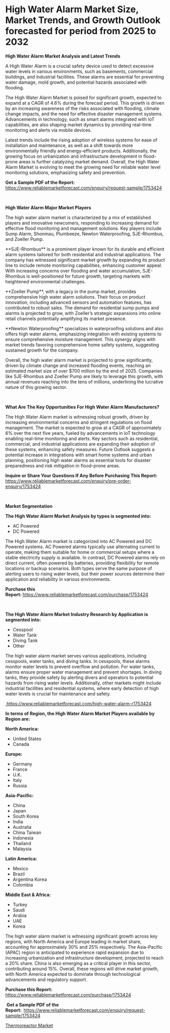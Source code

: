 <p><h1>High Water Alarm Market Size, Market Trends, and Growth Outlook forecasted for period from 2025 to 2032</h1></p><p><strong>High Water Alarm Market Analysis and Latest Trends</strong></p>
<p><p>A High Water Alarm is a crucial safety device used to detect excessive water levels in various environments, such as basements, commercial buildings, and industrial facilities. These alarms are essential for preventing water damage, mold growth, and potential hazards associated with flooding.</p><p>The High Water Alarm Market is poised for significant growth, expected to expand at a CAGR of 4.6% during the forecast period. This growth is driven by an increasing awareness of the risks associated with flooding, climate change impacts, and the need for effective disaster management systems. Advancements in technology, such as smart alarms integrated with IoT capabilities, are also shaping market dynamics by providing real-time monitoring and alerts via mobile devices.</p><p>Latest trends include the rising adoption of wireless systems for ease of installation and maintenance, as well as a shift towards more environmentally friendly and energy-efficient products. Additionally, the growing focus on urbanization and infrastructure development in flood-prone areas is further catalyzing market demand. Overall, the High Water Alarm Market is evolving to meet the growing need for reliable water level monitoring solutions, emphasizing safety and prevention.</p></p>
<p><strong>Get a Sample PDF of the Report:&nbsp;</strong> <a href="https://www.reliablemarketforecast.com/enquiry/request-sample/1753424?utm_campaign=1134&utm_medium=2&utm_source=Github&utm_content=ia&utm_term=18022025&utm_id=high-water-alarm">https://www.reliablemarketforecast.com/enquiry/request-sample/1753424</a></p>
<p>&nbsp;</p>
<p><strong>High Water Alarm Major Market Players</strong></p>
<p><p>The high water alarm market is characterized by a mix of established players and innovative newcomers, responding to increasing demand for effective flood monitoring and management solutions. Key players include Sump Alarm, Shonmau, Plumbeeze, Newton Waterproofing, SJE-Rhombus, and Zoeller Pump.</p><p>**SJE-Rhombus** is a prominent player known for its durable and efficient alarm systems tailored for both residential and industrial applications. The company has witnessed significant market growth by expanding its product line to include remote monitoring capabilities, enhancing customer appeal. With increasing concerns over flooding and water accumulation, SJE-Rhombus is well-positioned for future growth, targeting markets with heightened environmental challenges.</p><p>**Zoeller Pump**, with a legacy in the pump market, provides comprehensive high water alarm solutions. Their focus on product innovation, including advanced sensors and automation features, has contributed to robust sales. The demand for residential sump pumps and alarms is projected to grow, with Zoeller’s strategic expansions into online retail channels potentially amplifying its market presence.</p><p>**Newton Waterproofing** specializes in waterproofing solutions and also offers high water alarms, emphasizing integration with existing systems to ensure comprehensive moisture management. This synergy aligns with market trends favoring comprehensive home safety systems, suggesting sustained growth for the company.</p><p>Overall, the high water alarm market is projected to grow significantly, driven by climate change and increased flooding events, reaching an estimated market size of over $700 million by the end of 2025. Companies like SJE-Rhombus and Zoeller Pump are likely to leverage this growth, with annual revenues reaching into the tens of millions, underlining the lucrative nature of this growing sector.</p></p>
<p>&nbsp;</p>
<p><strong>What Are The Key Opportunities For High Water Alarm Manufacturers?</strong></p>
<p><p>The High Water Alarm market is witnessing robust growth, driven by increasing environmental concerns and stringent regulations on flood management. The market is expected to grow at a CAGR of approximately 6% over the next five years, fueled by advancements in IoT technology enabling real-time monitoring and alerts. Key sectors such as residential, commercial, and industrial applications are expanding their adoption of these systems, enhancing safety measures. Future Outlook suggests a potential increase in integrations with smart home systems and urban planning, positioning high water alarms as essential tools for disaster preparedness and risk mitigation in flood-prone areas.</p></p>
<p><strong>Inquire or Share Your Questions If Any Before Purchasing This Report:</strong> <a href="https://www.reliablemarketforecast.com/enquiry/pre-order-enquiry/1753424?utm_campaign=1134&utm_medium=2&utm_source=Github&utm_content=ia&utm_term=18022025&utm_id=high-water-alarm">https://www.reliablemarketforecast.com/enquiry/pre-order-enquiry/1753424</a></p>
<p>&nbsp;</p>
<p><strong>Market Segmentation</strong></p>
<p><strong>The High Water Alarm Market Analysis by types is segmented into:</strong></p>
<p><ul><li>AC Powered</li><li>DC Powered</li></ul></p>
<p><p>The High Water Alarm market is categorized into AC Powered and DC Powered systems. AC Powered alarms typically use alternating current to operate, making them suitable for home or commercial setups where a stable electricity supply is available. In contrast, DC Powered alarms rely on direct current, often powered by batteries, providing flexibility for remote locations or backup scenarios. Both types serve the same purpose of alerting users to rising water levels, but their power sources determine their application and reliability in various environments.</p></p>
<p><strong>Purchase this Report:&nbsp;</strong><a href="https://www.reliablemarketforecast.com/purchase/1753424?utm_campaign=1134&utm_medium=2&utm_source=Github&utm_content=ia&utm_term=18022025&utm_id=high-water-alarm">https://www.reliablemarketforecast.com/purchase/1753424</a></p>
<p>&nbsp;</p>
<p><strong>The High Water Alarm Market Industry Research by Application is segmented into:</strong></p>
<p><ul><li>Cesspool</li><li>Water Tank</li><li>Diving Tank</li><li>Other</li></ul></p>
<p><p>The high water alarm market serves various applications, including cesspools, water tanks, and diving tanks. In cesspools, these alarms monitor water levels to prevent overflow and pollution. For water tanks, alarms ensure proper water management and prevent shortages. In diving tanks, they provide safety by alerting divers and operators to potential hazards from rising water levels. Additionally, other markets might include industrial facilities and residential systems, where early detection of high water levels is crucial for maintenance and safety.</p></p>
<p><a href="https://www.reliablemarketforecast.com/high-water-alarm-r1753424?utm_campaign=1134&utm_medium=2&utm_source=Github&utm_content=ia&utm_term=18022025&utm_id=high-water-alarm">&nbsp;https://www.reliablemarketforecast.com/high-water-alarm-r1753424</a></p>
<p><strong>In terms of Region, the High Water Alarm Market Players available by Region are:</strong></p>
<p>
    <p> <strong> North America: </strong>
        <ul>
            <li>United States</li>
            <li>Canada</li>
        </ul>
        </p> 
    <p> <strong> Europe: </strong>
        <ul>
            <li>Germany</li>
            <li>France</li>
            <li>U.K.</li>
            <li>Italy</li>
            <li>Russia</li>
        </ul>
        </p> 
    <p> <strong> Asia-Pacific: </strong>
        <ul>
            <li>China</li>
            <li>Japan</li>
            <li>South Korea</li>
            <li>India</li>
            <li>Australia</li>
            <li>China Taiwan</li>
            <li>Indonesia</li>
            <li>Thailand</li>
            <li>Malaysia</li>
        </ul>
        </p> 
    <p> <strong> Latin America: </strong>
        <ul>
            <li>Mexico</li>
            <li>Brazil</li>
            <li>Argentina Korea</li>
            <li>Colombia</li>
        </ul>
        </p> 
    <p> <strong> Middle East & Africa: </strong>
        <ul>
            <li>Turkey</li>
            <li>Saudi</li>
            <li>Arabia</li>
            <li>UAE</li>
            <li>Korea</li>
        </ul>
    </p>
    </p>
<p><p>The high water alarm market is witnessing significant growth across key regions, with North America and Europe leading in market share, accounting for approximately 30% and 25% respectively. The Asia-Pacific (APAC) region is anticipated to experience rapid expansion due to increasing urbanization and infrastructure development, projected to reach a 20% share. China is also emerging as a critical player in this sector, contributing around 15%. Overall, these regions will drive market growth, with North America expected to dominate through technological advancements and regulatory support.</p></p>
<p><strong>Purchase this Report: </strong><a href="https://www.reliablemarketforecast.com/purchase/1753424?utm_campaign=1134&utm_medium=2&utm_source=Github&utm_content=ia&utm_term=18022025&utm_id=high-water-alarm">https://www.reliablemarketforecast.com/purchase/1753424</a></p>
<p>&nbsp;<strong>Get a Sample PDF of the Report:&nbsp;&nbsp;</strong><a href="https://www.reliablemarketforecast.com/enquiry/request-sample/1753424?utm_campaign=1134&utm_medium=2&utm_source=Github&utm_content=ia&utm_term=18022025&utm_id=high-water-alarm">https://www.reliablemarketforecast.com/enquiry/request-sample/1753424</a></p>
<p><strong></strong></p>
<p><p><a href="https://github.com/BryceTownsendr/Market-Research-Report-List-7/blob/main/thermoreactor-market.md?utm_campaign=1134&utm_medium=2&utm_source=Github&utm_content=ia&utm_term=18022025&utm_id=high-water-alarm">Thermoreactor Market</a></p></p>